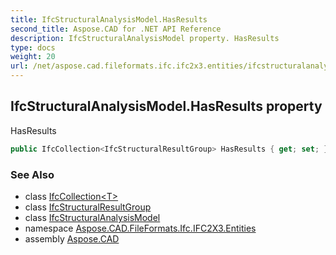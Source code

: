 ```yaml
---
title: IfcStructuralAnalysisModel.HasResults
second_title: Aspose.CAD for .NET API Reference
description: IfcStructuralAnalysisModel property. HasResults
type: docs
weight: 20
url: /net/aspose.cad.fileformats.ifc.ifc2x3.entities/ifcstructuralanalysismodel/hasresults/
---
```

## IfcStructuralAnalysisModel.HasResults property

HasResults

```csharp
public IfcCollection<IfcStructuralResultGroup> HasResults { get; set; }
```

### See Also

* class [IfcCollection&lt;T&gt;](../../../aspose.cad.fileformats.ifc/ifccollection-1/)
* class [IfcStructuralResultGroup](../../ifcstructuralresultgroup/)
* class [IfcStructuralAnalysisModel](../)
* namespace [Aspose.CAD.FileFormats.Ifc.IFC2X3.Entities](../../ifcstructuralanalysismodel/)
* assembly [Aspose.CAD](../../../)



